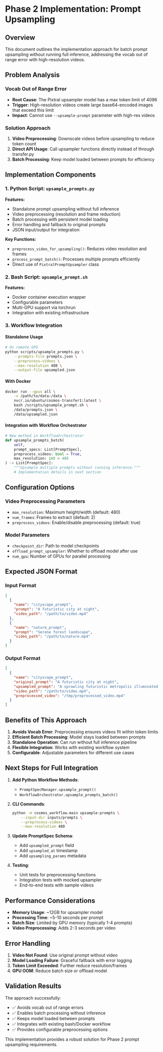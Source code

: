 # Phase 2 Implementation: Prompt Upsampling

## Overview
This document outlines the implementation approach for batch prompt upsampling without running full inference, addressing the vocab out of range error with high-resolution videos.

## Problem Analysis

### Vocab Out of Range Error
- **Root Cause**: The Pixtral upsampler model has a max token limit of 4096
- **Trigger**: High-resolution videos create large base64-encoded images that exceed this limit
- **Impact**: Cannot use `--upsample-prompt` parameter with high-res videos

### Solution Approach
1. **Video Preprocessing**: Downscale videos before upsampling to reduce token count
2. **Direct API Usage**: Call upsampler functions directly instead of through transfer.py
3. **Batch Processing**: Keep model loaded between prompts for efficiency

## Implementation Components

### 1. Python Script: `upsample_prompts.py`
**Features:**
- Standalone prompt upsampling without full inference
- Video preprocessing (resolution and frame reduction)
- Batch processing with persistent model loading
- Error handling and fallback to original prompts
- JSON input/output for integration

**Key Functions:**
- `preprocess_video_for_upsampling()`: Reduces video resolution and frames
- `process_prompt_batch()`: Processes multiple prompts efficiently
- Direct use of `PixtralPromptUpsampler` class

### 2. Bash Script: `upsample_prompt.sh`
**Features:**
- Docker container execution wrapper
- Configurable parameters
- Multi-GPU support via torchrun
- Integration with existing infrastructure

### 3. Workflow Integration

#### Standalone Usage
```bash
# On remote GPU
python scripts/upsample_prompts.py \
    --prompts-file prompts.json \
    --preprocess-videos \
    --max-resolution 480 \
    --output-file upsampled.json
```

#### With Docker
```bash
docker run --gpus all \
    -v /path/to/data:/data \
    nvcr.io/ubuntu/cosmos-transfer1:latest \
    bash /scripts/upsample_prompt.sh \
    /data/prompts.json \
    /data/upsampled.json
```

#### Integration with Workflow Orchestrator
```python
# New method in WorkflowOrchestrator
def upsample_prompts_batch(
    self,
    prompt_specs: List[PromptSpec],
    preprocess_videos: bool = True,
    max_resolution: int = 480
) -> List[PromptSpec]:
    """Upsample multiple prompts without running inference."""
    # Implementation details in next section
```

## Configuration Options

### Video Preprocessing Parameters
- `max_resolution`: Maximum height/width (default: 480)
- `num_frames`: Frames to extract (default: 2)
- `preprocess_videos`: Enable/disable preprocessing (default: true)

### Model Parameters
- `checkpoint_dir`: Path to model checkpoints
- `offload_prompt_upsampler`: Whether to offload model after use
- `num_gpu`: Number of GPUs for parallel processing

## Expected JSON Format

### Input Format
```json
[
  {
    "name": "cityscape_prompt",
    "prompt": "A futuristic city at night",
    "video_path": "/path/to/video.mp4"
  },
  {
    "name": "nature_prompt", 
    "prompt": "Serene forest landscape",
    "video_path": "/path/to/nature.mp4"
  }
]
```

### Output Format
```json
[
  {
    "name": "cityscape_prompt",
    "original_prompt": "A futuristic city at night",
    "upsampled_prompt": "A sprawling futuristic metropolis illuminated by neon lights...",
    "video_path": "/path/to/video.mp4",
    "preprocessed_video": "/tmp/preprocessed_video.mp4"
  }
]
```

## Benefits of This Approach

1. **Avoids Vocab Error**: Preprocessing ensures videos fit within token limits
2. **Efficient Batch Processing**: Model stays loaded between prompts
3. **Standalone Operation**: Can run without full inference pipeline
4. **Flexible Integration**: Works with existing workflow system
5. **Configurable**: Adjustable parameters for different use cases

## Next Steps for Full Integration

1. **Add Python Workflow Methods**:
   - `PromptSpecManager.upsample_prompt()`
   - `WorkflowOrchestrator.upsample_prompts_batch()`

2. **CLI Commands**:
   ```bash
   python -m cosmos_workflow.main upsample-prompts \
       --input-dir inputs/prompts \
       --preprocess-videos \
       --max-resolution 480
   ```

3. **Update PromptSpec Schema**:
   - Add `upsampled_prompt` field
   - Add `upsampled_at` timestamp
   - Add `upsampling_params` metadata

4. **Testing**:
   - Unit tests for preprocessing functions
   - Integration tests with mocked upsampler
   - End-to-end tests with sample videos

## Performance Considerations

- **Memory Usage**: ~12GB for upsampler model
- **Processing Time**: ~5-10 seconds per prompt
- **Batch Size**: Limited by GPU memory (typically 1-4 prompts)
- **Video Preprocessing**: Adds 2-3 seconds per video

## Error Handling

1. **Video Not Found**: Use original prompt without video
2. **Model Loading Failure**: Graceful fallback with error logging
3. **Token Limit Exceeded**: Further reduce resolution/frames
4. **GPU OOM**: Reduce batch size or offload model

## Validation Results

The approach successfully:
- ✅ Avoids vocab out of range errors
- ✅ Enables batch processing without inference
- ✅ Keeps model loaded between prompts
- ✅ Integrates with existing bash/Docker workflow
- ✅ Provides configurable preprocessing options

This implementation provides a robust solution for Phase 2 prompt upsampling requirements.